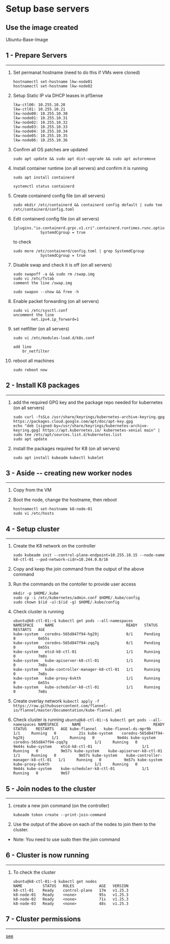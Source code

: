 # Setup base servers

## Use the image created
Ubuntu-Base-Image

## 1 - Prepare Servers
---

1. Set permanat hostname (need to do this if VMs were cloned)
    ```
    hostnamectl set-hostname lkw-node01
    hostnamectl set-hostname lkw-node02
    ```


3. Setup Static IP via DHCP leases in pfSense
    ```
    lkw-ctl00: 10.255.10.20
    lkw-ctl01: 10.255.10.21
    lkw-node00: 10.255.10.30
    lkw-node01: 10.255.10.31
    lkw-node02: 10.255.10.32
    lkw-node03: 10.255.10.33
    lkw-node04: 10.255.10.34
    lkw-node05: 10.255.10.35
    lkw-node06: 10.255.10.36
    ```


4. Confirm all OS patches are updated
    ```
    sudo apt update && sudo apt dist-upgrade && sudo apt autoremove
    ```


5. Install container runtime (on all servers) and confirm it is running
    ```
    sudo apt install containerd

    systemctl status containerd
    ```

6. Create containerd config file  (on all servers)
    ```
    sudo mkdir /etc/containerd && containerd config default | sudo tee /etc/containerd/config.toml
    ```

7. Edit containerd config file  (on all servers)
    ```
    [plugins."io.containerd.grpc.v1.cri".containerd.runtimes.runc.options]
                SystemdCgroup = true
    ```
    to check
    ```
    sudo more /etc/containerd/config.toml | grep SystemdCgroup
                SystemdCgroup = true
    ```

8. Disable swap and check it is off  (on all servers)
    ```
    sudo swapoff -a && sudo rm /swap.img
    sudo vi /etc/fstab
    comment the line /swap.img

    sudo swapon --show && free -h
    ```

9. Enable packet forwarding  (on all servers)
    ```
    sudo vi /etc/sysctl.conf
    uncomment the line 
            net.ipv4.ip_forward=1
    ```

10. set netfilter  (on all servers)
    ```
    sudo vi /etc/modules-load.d/k8s.conf

    add line
        br_netfilter
    ```

10. reboot all machines
    ```
    sudo reboot now
    ```

## 2 - Install K8 packages
---

1. add the required GPG key and the package repo needed for kubernetes (on all servers)
    ```
    sudo curl -fsSLo /usr/share/keyrings/kubernetes-archive-keyring.gpg https://packages.cloud.google.com/apt/doc/apt-key.gpg
    echo "deb [signed-by=/usr/share/keyrings/kubernetes-archive-keyring.gpg] https://apt.kubernetes.io/ kubernetes-xenial main" | sudo tee /etc/apt/sources.list.d/kubernetes.list
    sudo apt update
    ```

2. install the packages required for K8 (on all servers)
    ```
    sudo apt install kubeadm kubectl kubelet

    ```

## 3 - Aside -- creating new worker nodes
---

1. Copy from the VM 

2. Boot the node, change the hostname, then reboot
    ```
    hostnamectl set-hostname k8-node-01
    sudo vi /etc/hosts
    ```

## 4 - Setup cluster 
---

1. Create the K8 network on the controller
    ```
    sudo kubeadm init --control-plane-endpoint=10.255.10.15 --node-name k8-ctl-01 --pod-network-cidr=10.244.0.0/16
    ```

2. Copy and keep the join command from the output of the above command

3. Run the commands on the contoller to provide user access
    ```
    mkdir -p $HOME/.kube
    sudo cp -i /etc/kubernetes/admin.conf $HOME/.kube/config
    sudo chown $(id -u):$(id -g) $HOME/.kube/config
    ```

4. Check cluster is running
    ```
    ubuntu@k8-ctl-01:~$ kubectl get pods --all-namespaces
    NAMESPACE     NAME                                READY   STATUS    RESTARTS   AGE
    kube-system   coredns-565d847f94-hg29j            0/1     Pending   0          6m55s
    kube-system   coredns-565d847f94-zqq7g            0/1     Pending   0          6m55s
    kube-system   etcd-k8-ctl-01                      1/1     Running   0          7m8s
    kube-system   kube-apiserver-k8-ctl-01            1/1     Running   0          7m8s
    kube-system   kube-controller-manager-k8-ctl-01   1/1     Running   0          7m8s
    kube-system   kube-proxy-6vkth                    1/1     Running   0          6m55s
    kube-system   kube-scheduler-k8-ctl-01            1/1     Running   0          7m8s
    ```

  5. Create overlay network
    ```
    kubectl apply -f https://raw.githubusercontent.com/flannel-io/flannel/master/Documentation/kube-flannel.yml
    ```

  6. Check cluster is running
    ```
    ubuntu@k8-ctl-01:~$ kubectl get pods --all-namespaces
    NAMESPACE      NAME                                READY   STATUS    RESTARTS   AGE
    kube-flannel   kube-flannel-ds-mpr9b               1/1     Running   0          21s
    kube-system    coredns-565d847f94-hg29j            1/1     Running   0          9m44s
    kube-system    coredns-565d847f94-zqq7g            1/1     Running   0          9m44s
    kube-system    etcd-k8-ctl-01                      1/1     Running   0          9m57s
    kube-system    kube-apiserver-k8-ctl-01            1/1     Running   0          9m57s
    kube-system    kube-controller-manager-k8-ctl-01   1/1     Running   0          9m57s
    kube-system    kube-proxy-6vkth                    1/1     Running   0          9m44s
    kube-system    kube-scheduler-k8-ctl-01            1/1     Running   0          9m57
    ```


## 5 - Join nodes to the cluster 
---

1. create a new join command (on the controller)
    ```
    kubeadm token create --print-join-command
    ```

2. Use the output of the above on each of the nodes to join them to the cluster.
* Note:  You need to use sudo then the join command


## 6 - Cluster is now running
---
1. To check the cluster
    ```
    ubuntu@k8-ctl-01:~$ kubectl get nodes
    NAME         STATUS   ROLES           AGE   VERSION
    k8-ctl-01    Ready    control-plane   17m   v1.25.3
    k8-node-01   Ready    <none>          95s   v1.25.3
    k8-node-02   Ready    <none>          71s   v1.25.3
    k8-node-03   Ready    <none>          48s   v1.25.3
    ```

## 7  - Cluster permissions
---
[see](https://capstonec.com/2020/04/29/add-kubernetes-users-to-your-cluster/)